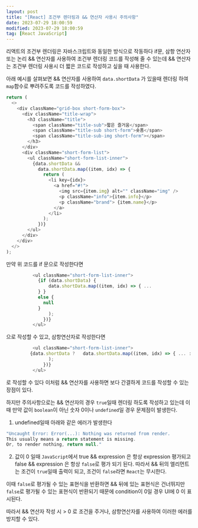 ```yaml
---
layout: post
title: "[React] 조건부 렌더링과 && 연산자 사용시 주의사항"
date: 2023-07-29 18:00:59
modified: 2023-07-29 18:00:59
tag: [React JavaScript]
---
```


리액트의 조건부 렌더링은 자바스크립트와 동일한 방식으로 작동하다
if문, 삼항 연산자 또는 논리 && 연산자를 사용하여 조건부 렌더링 코드를 작성해 줄 수 있는데
&& 연산자는 조건부 렌더링 사용시 더 짧은 코드로 작성하고 싶을 때 사용한다.

아래 예시를 살펴보면
&& 연산자를 사용하여 `data.shortData` 가 있을때 렌더링 하여 `map`함수로 뿌려주도록 코드를 작성하였다.

```javascript
return (
  <>
    <div className="grid-box short-form-box">
      <div className="title-wrap">
        <h3 className="title">
          <span className="title-sub">짧은 즐거움</span>
          <span className="title-sub short-form">숏폼</span>
          <span className="title-sub-img short-form"></span>
        </h3>
      </div>
      <div className="short-form-list">
        <ul className="short-form-list-inner">
          {data.shortData &&
            data.shortData.map((item, idx) => {
              return (
                <li key={idx}>
                  <a href="#!">
                    <img src={item.img} alt="" className="img" />
                    <p className="info">{item.info}</p>
                    <p className="brand"> {item.name}</p>
                  </a>
                </li>
              );
            })}
        </ul>
      </div>
    </div>
  </>
);
```

만약 위 코드를 if 문으로 작성한다면

```javascript
          <ul className="short-form-list-inner">
            {if (data.shortData) {
                data.shortData.map((item, idx) => { ...
            } }
            else {
              null
            }
                );
              })}
          </ul>
```

으로 작성할 수 있고, 삼항연산자로 작성한다면

```javascript
          <ul className="short-form-list-inner">
         {data.shortData ?   data.shortData.map((item, idx) => { ... : null }
                );
              })}
          </ul>
```

로 작성할 수 있다
이처럼 && 연산자를 사용하면 보다 간결하게 코드를 작성할 수 있는 장점이 있다.

하지만 주의사항으로는 && 연산자의 경우 `true`일때 렌더링 하도록 작성하고 있는데
이때 만약 값이 `boolean`이 아닌 숫자 0이나 `undefined`일 경우 문제점이 발생한다.

1. undefined일때 아래와 같은 에러가 발생한다

```javascript
"Uncaught Error: Error(...): Nothing was returned from render.
This usually means a return statement is missing.
Or, to render nothing, return null."
```

2. 값이 0 일때
   `JavaScript`에서 true && expression 은 항상 expression 평가되고
   false && expression 은 항상 `false`로 평가 되기 된다.
   따라서 && 뒤의 엘리먼트는 조건이 `true`일때 출력이 되고, 조건이 `false`라면 `React`는 무시한다.

이때 `false`로 평가될 수 있는 표현식을 반환하면 && 뒤에 있는 표현식은 건너뛰지만
`false`로 평가될 수 있는 표현식이 반환되기 때문에 condition이 0일 경우 UI에 0 이 표시된다.

따라서 && 연산자 작성 시 > 0 로 조건을 주거나, 삼항연산자를 사용하여 이러한 에러를 방지할 수 있다.
